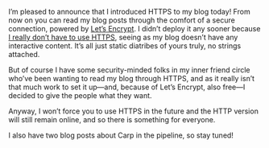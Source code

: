 I’m pleased to announce that I introduced HTTPS to my blog today! From now on
you can read my blog posts through the comfort of a secure connection, powered
by [Let’s Encrypt](https://letsencrypt.org/). I didn’t deploy it any sooner
because [I really don’t have to use HTTPS](http://n-gate.com/software/2017/07/12/0/),
seeing as my blog doesn’t have any interactive content. It’s all just static
diatribes of yours truly, no strings attached.

But of course I have some security-minded folks in my inner friend circle
who’ve been wanting to read my blog through HTTPS, and as it really isn’t that
much work to set it up—and, because of Let’s Encrypt, also free—I decided to
give the people what they want.

Anyway, I won’t force you to use HTTPS in the future and the HTTP version will
still remain online, and so there is something for everyone.

I also have two blog posts about Carp in the pipeline, so stay tuned!
